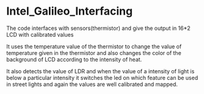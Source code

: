 # Intel_Galileo_Interfacing
The code interfaces with sensors(thermistor) and give the output in 16*2 LCD with calibrated values

It uses the temperature value of the thermistor to change the value of temperature given in the thermistor and also changes 
the color of the background of LCD according to the intensity of heat.

It also detects the value of LDR and when the value of a intensity of light is below a particular intensity it switches the
led on which feature can be used in street lights and again the values are well calibrated and mapped.
